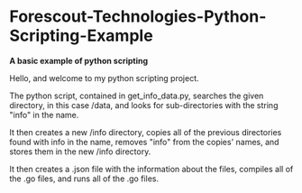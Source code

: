 # Forescout-Technologies-Python-Scripting-Example
**A basic example of python scripting**

Hello, and welcome to my python scripting project.

The python script, contained in get_info_data.py, searches the given directory, in this case /data, and looks for sub-directories 
with the string "info" in the name. 

It then creates a new /info directory, copies all of the previous directories found with info in the name, removes "info" 
from the copies' names, and stores them in the new /info directory. 

It then creates a .json file with the information about the files, compiles all of the .go files, and runs all of the .go files.
